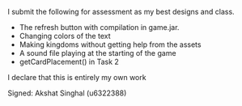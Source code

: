 I submit the following for assessment as my best designs and class.

* The refresh button with compilation in game.jar.
* Changing colors of the text
* Making kingdoms without getting help from the assets
* A sound file playing at the starting of the game
* getCardPlacement() in Task 2

I declare that this is entirely my own work

Signed: Akshat Singhal (u6322388)
